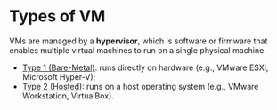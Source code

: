 # Types of VM

VMs are managed by a **hypervisor**, which is software or firmware that enables multiple virtual machines to run on a single physical machine.
- [Type 1 (Bare-Metal)](../type-one/type_one.md): runs directly on hardware (e.g., VMware ESXi, Microsoft Hyper-V);
- [Type 2 (Hosted)](../type-two/type_two.md): runs on a host operating system (e.g., VMware Workstation, VirtualBox).
